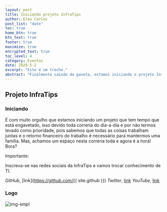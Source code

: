```yaml
---
layout: post
title: Iniciando projeto InfraTips
author: Eleu Carlos
post_list: "date"
toc: true
home_btn: true
btn_text: true
footer: true
maximize: true
encrypted_text: true
toc_level: 4
category: Eventos
date: 2020-5-2
excerpt: "Este é um trecho."
abstract: "Finalmente saindo da gaveta, estamos iniciando o projeto InfraTips!"
---
```


## Projeto InfraTips

### Iniciando

É com muito orgulho que estamos iniciando um projeto que tem tempo que está engavetado, isso devido toda correria do dia-a-dia e por não termos levado como prioridade, pois sabemos que todas as coisas trabalham juntas e o retorno financeiro do trabalho é necessário para mantermos uma família. Mas, achamos um espaço nesta correria toda e agora é a hora! Bora?

Importante:<br>
<p class="encrypted">Inscreva-se nas redes sociais da InfraTips e vamos trocar conhecimento de TI.</p>

*GitHub*, [link](https://github.com/{{ site.github }})
*Twitter*, [link](https://twitter.com/TipsInfra)
*YouTube*, [link](https://www.youtube.com/channel/UCFkdMTcBKxdKownORUBEkIw)

### Logo
![img-smpl]({{site.url}}{{site.baseurl}}{{site.assets_path}}/img/infratipsalpha.png)